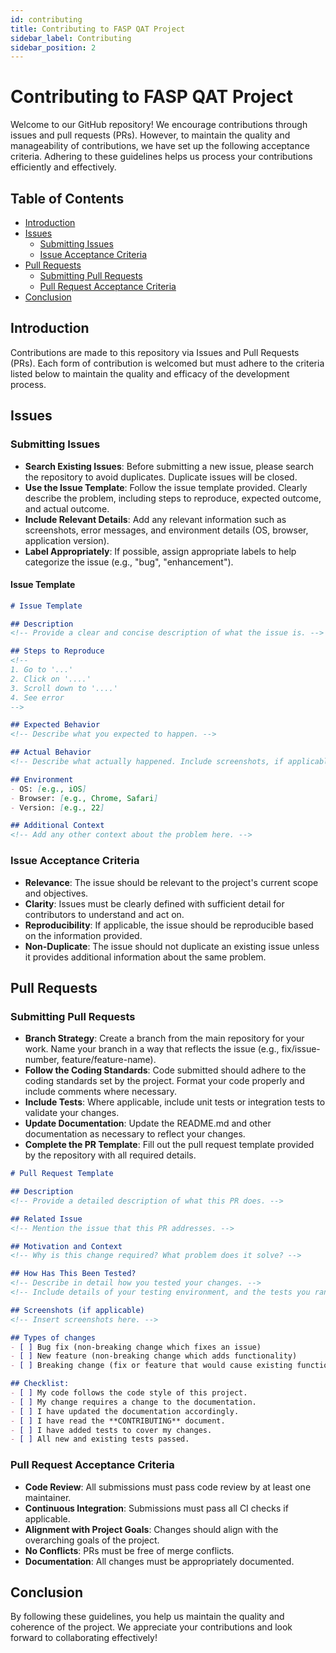 ```yaml
---
id: contributing
title: Contributing to FASP QAT Project
sidebar_label: Contributing
sidebar_position: 2
---
```


# Contributing to FASP QAT Project

Welcome to our GitHub repository! We encourage contributions through issues and pull requests (PRs). However, to maintain the quality and manageability of contributions, we have set up the following acceptance criteria. Adhering to these guidelines helps us process your contributions efficiently and effectively.

## Table of Contents

- [Introduction](#introduction)
- [Issues](#issues)
  - [Submitting Issues](#submitting-issues)
  - [Issue Acceptance Criteria](#issue-acceptance-criteria)
- [Pull Requests](#pull-requests)
  - [Submitting Pull Requests](#submitting-pull-requests)
  - [Pull Request Acceptance Criteria](#pull-request-acceptance-criteria)
- [Conclusion](#conclusion)

## Introduction

Contributions are made to this repository via Issues and Pull Requests (PRs). Each form of contribution is welcomed but must adhere to the criteria listed below to maintain the quality and efficacy of the development process.

## Issues

### Submitting Issues

- **Search Existing Issues**: Before submitting a new issue, please search the repository to avoid duplicates. Duplicate issues will be closed.
- **Use the Issue Template**:  Follow the issue template provided. Clearly describe the problem, including steps to reproduce, expected outcome, and actual outcome.
- **Include Relevant Details**: Add any relevant information such as screenshots, error messages, and environment details (OS, browser, application version).
- **Label Appropriately**: If possible, assign appropriate labels to help categorize the issue (e.g., "bug", "enhancement").

#### Issue Template

```markdown
# Issue Template

## Description
<!-- Provide a clear and concise description of what the issue is. -->

## Steps to Reproduce
<!--
1. Go to '...'
2. Click on '....'
3. Scroll down to '....'
4. See error
-->

## Expected Behavior
<!-- Describe what you expected to happen. -->

## Actual Behavior
<!-- Describe what actually happened. Include screenshots, if applicable. -->

## Environment
- OS: [e.g., iOS]
- Browser: [e.g., Chrome, Safari]
- Version: [e.g., 22]

## Additional Context
<!-- Add any other context about the problem here. -->
```
### Issue Acceptance Criteria
- **Relevance**: The issue should be relevant to the project's current scope and objectives.
- **Clarity**: Issues must be clearly defined with sufficient detail for contributors to understand and act on.
- **Reproducibility**: If applicable, the issue should be reproducible based on the information provided.
- **Non-Duplicate**: The issue should not duplicate an existing issue unless it provides additional information about the same problem.

## Pull Requests
### Submitting Pull Requests
- **Branch Strategy**: Create a branch from the main repository for your work. Name your branch in a way that reflects the issue (e.g., fix/issue-number, feature/feature-name).
- **Follow the Coding Standards**: Code submitted should adhere to the coding standards set by the project. Format your code properly and include comments where necessary.
- **Include Tests**: Where applicable, include unit tests or integration tests to validate your changes.
- **Update Documentation**: Update the README.md and other documentation as necessary to reflect your changes.
- **Complete the PR Template**: Fill out the pull request template provided by the repository with all required details.

```markdown
# Pull Request Template

## Description
<!-- Provide a detailed description of what this PR does. -->

## Related Issue
<!-- Mention the issue that this PR addresses. -->

## Motivation and Context
<!-- Why is this change required? What problem does it solve? -->

## How Has This Been Tested?
<!-- Describe in detail how you tested your changes. -->
<!-- Include details of your testing environment, and the tests you ran. -->

## Screenshots (if applicable)
<!-- Insert screenshots here. -->

## Types of changes
- [ ] Bug fix (non-breaking change which fixes an issue)
- [ ] New feature (non-breaking change which adds functionality)
- [ ] Breaking change (fix or feature that would cause existing functionality to change)

## Checklist:
- [ ] My code follows the code style of this project.
- [ ] My change requires a change to the documentation.
- [ ] I have updated the documentation accordingly.
- [ ] I have read the **CONTRIBUTING** document.
- [ ] I have added tests to cover my changes.
- [ ] All new and existing tests passed.
```

### Pull Request Acceptance Criteria
- **Code Review**: All submissions must pass code review by at least one maintainer.
- **Continuous Integration**: Submissions must pass all CI checks if applicable.
- **Alignment with Project Goals**: Changes should align with the overarching goals of the project.
- **No Conflicts**: PRs must be free of merge conflicts.
- **Documentation**: All changes must be appropriately documented.

## Conclusion
By following these guidelines, you help us maintain the quality and coherence of the project. We appreciate your contributions and look forward to collaborating effectively!